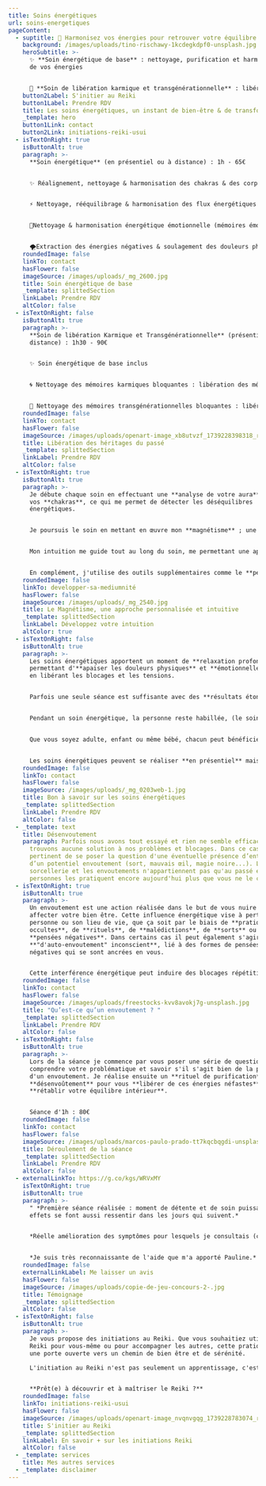 ```yaml
---
title: Soins énergétiques
url: soins-energetiques
pageContent:
  - suptitle: 🌟 Harmonisez vos énergies pour retrouver votre équilibre  🌟
    background: /images/uploads/tino-rischawy-1kcdegkdpf0-unsplash.jpg
    heroSubtitle: >-
      ✨ **Soin énergétique de base** : nettoyage, purification et harmonisation
      de vos énergies 


      💫 **Soin de libération karmique et transgénérationnelle** : libérez votre âme des mémoires du passé
    button2Label: S'initier au Reiki
    button1Label: Prendre RDV
    title: Les soins énergétiques, un instant de bien-être & de transformation
    _template: hero
    button1Link: contact
    button2Link: initiations-reiki-usui
  - isTextOnRight: true
    isButtonAlt: true
    paragraph: >-
      **Soin énergétique** (en présentiel ou à distance) : 1h - 65€ 


      ✨ Réalignement, nettoyage & harmonisation des chakras & des corps subtils


      ⚡ Nettoyage, rééquilibrage & harmonisation des flux énergétiques (des méridiens et points d’acupuncture, des systèmes nerveux, endocrinien et lymphatique)


      💖Nettoyage & harmonisation énergétique émotionnelle (mémoires émotionnelles bloquantes, levée des croyances limitantes, aide à l’apaisement des phobies et des addictions)


      🌪️Extraction des énergies négatives & soulagement des douleurs physiques et émotionnelles
    roundedImage: false
    linkTo: contact
    hasFlower: false
    imageSource: /images/uploads/_mg_2600.jpg
    title: Soin énergétique de base
    _template: splittedSection
    linkLabel: Prendre RDV
    altColor: false
  - isTextOnRight: false
    isButtonAlt: true
    paragraph: >-
      **Soin de libération Karmique et Transgénérationnelle** (présentiel ou à
      distance) : 1h30 - 90€ 


      ✨ Soin énergétique de base inclus


      🌀 Nettoyage des mémoires karmiques bloquantes : libération des mémoires issues de vos vies antérieures qui influencent votre vie actuelle, permettant à votre âme d'évoluer sans entrave


      🌳 Nettoyage des mémoires transgénérationnelles bloquantes : libération des mémoires ancestrales afin de rétablir l'équilibre et l'harmonie au sein de votre lignée familiale
    roundedImage: false
    linkTo: contact
    hasFlower: false
    imageSource: /images/uploads/openart-image_xb8utvzf_1739228398318_raw.jpg
    title: Libération des héritages du passé
    _template: splittedSection
    linkLabel: Prendre RDV
    altColor: false
  - isTextOnRight: true
    isButtonAlt: true
    paragraph: >-
      Je débute chaque soin en effectuant une **analyse de votre aura** et de
      vos **chakras**, ce qui me permet de détecter les déséquilibres
      énergétiques.


      Je poursuis le soin en mettant en œuvre mon **magnétisme** ; une énergie naturelle présente en chacun de nous et tout ce qui nous entoure (animaux, plantes, la terre...). C'est à travers l'apposition de mes mains à différents endroits de votre corps que se fait le transfert d'énergie, favorisant ainsi le renforcement de vos propres capacités d'auto-guérison. 


      Mon intuition me guide tout au long du soin, me permettant une approche personnalisée à vos besoins. 


      En complément, j'utilise des outils supplémentaires comme le **pendule**, les **diapasons** ou les **baguettes coudées.**
    roundedImage: false
    linkTo: developper-sa-mediumnité
    hasFlower: false
    imageSource: /images/uploads/_mg_2540.jpg
    title: Le Magnétisme, une approche personnalisée et intuitive
    _template: splittedSection
    linkLabel: Développez votre intuition
    altColor: true
  - isTextOnRight: false
    isButtonAlt: true
    paragraph: >-
      Les soins énergétiques apportent un moment de **relaxation profonde,**
      permettant d'**apaiser les douleurs physiques** et **émotionnelles** tout
      en libérant les blocages et les tensions. 


      Parfois une seule séance est suffisante avec des **résultats étonnants**, cependant, d’autres fois il faut compter plusieurs séances pour réaliser un soin en profondeur et pouvoir ressentir les bienfaits. 


      Pendant un soin énergétique, la personne reste habillée, (le soin énergétique ne nécessite pas un contact direct avec la peau, contrairement au massage). 


      Que vous soyez adulte, enfant ou même bébé, chacun peut bénéficier de soins énergétiques pour rétablir son équilibre et améliorer son bien-être.


      Les soins énergétiques peuvent se réaliser **en présentiel** mais également **à distance**.
    roundedImage: false
    linkTo: contact
    hasFlower: false
    imageSource: /images/uploads/_mg_0203web-1.jpg
    title: Bon à savoir sur les soins énergétiques
    _template: splittedSection
    linkLabel: Prendre RDV
    altColor: false
  - _template: text
    title: Désenvoutement
    paragraph: Parfois nous avons tout essayé et rien ne semble efficace. Nous ne
      trouvons aucune solution à nos problèmes et blocages. Dans ce cas, il est
      pertinent de se poser la question d'une éventuelle présence d’entité ou
      d’un potentiel envoutement (sort, mauvais œil, magie noire...). La
      sorcellerie et les envoutements n'appartiennent pas qu'au passé et des
      personnes les pratiquent encore aujourd'hui plus que vous ne le croyez.
  - isTextOnRight: true
    isButtonAlt: true
    paragraph: >-
      Un envoutement est une action réalisée dans le but de vous nuire et
      affecter votre bien être. Cette influence énergétique vise à perturber la
      personne ou son lieu de vie, que ça soit par le biais de **pratiques
      occultes**, de **rituels**, de **malédictions**, de **sorts** ou de
      **pensées négatives**. Dans certains cas il peut également s'agir
      **"d'auto-envoutement" inconscient**, lié à des formes de pensées
      négatives qui se sont ancrées en vous.


      Cette interférence énergétique peut induire des blocages répétitifs, un sentiment de malchance, des problèmes relationnels et financiers, des perturbations émotionnelles, une fatigue intense ainsi que des problèmes de santé inexpliqués… En effet, un envoutement peut avoir un **impact profond sur plusieurs aspects de votre vie** (voire tous) que ça soit relationnel, amoureux, professionnel, matériel, physique, psychologique...
    roundedImage: false
    linkTo: contact
    hasFlower: false
    imageSource: /images/uploads/freestocks-kvv8avokj7g-unsplash.jpg
    title: "Qu’est-ce qu’un envoutement ? "
    _template: splittedSection
    linkLabel: Prendre RDV
    altColor: false
  - isTextOnRight: false
    isButtonAlt: true
    paragraph: >-
      Lors de la séance je commence par vous poser une série de questions pour
      comprendre votre problématique et savoir s'il s'agit bien de la présence
      d'un envoutement. Je réalise ensuite un **rituel de purification** et de
      **désenvoûtement** pour vous **libérer de ces énergies néfastes** et
      **rétablir votre équilibre intérieur**.


      Séance d'1h : 80€
    roundedImage: false
    linkTo: contact
    hasFlower: false
    imageSource: /images/uploads/marcos-paulo-prado-tt7kqcbqgdi-unsplash-1-.jpg
    title: Déroulement de la séance
    _template: splittedSection
    linkLabel: Prendre RDV
    altColor: false
  - externalLinkTo: https://g.co/kgs/WRVxMY
    isTextOnRight: true
    isButtonAlt: true
    paragraph: >-
      " *Première séance réalisée : moment de détente et de soin puissant, les
      effets se font aussi ressentir dans les jours qui suivent.*


      *Réelle amélioration des symptômes pour lesquels je consultais (cauchemars sujets récurrents, réveils très anxieux, poids sur la poitrine).*


      *Je suis très reconnaissante de l'aide que m'a apporté Pauline.* " - **Jade**
    roundedImage: false
    externalLinkLabel: Me laisser un avis
    hasFlower: false
    imageSource: /images/uploads/copie-de-jeu-concours-2-.jpg
    title: Témoignage
    _template: splittedSection
    altColor: false
  - isTextOnRight: false
    isButtonAlt: true
    paragraph: >-
      Je vous propose des initiations au Reiki. Que vous souhaitiez utiliser le
      Reiki pour vous-même ou pour accompagner les autres, cette pratique est
      une porte ouverte vers un chemin de bien être et de sérénité. 

      L'initiation au Reiki n'est pas seulement un apprentissage, c'est une véritable transformation intérieure. 


      **Prêt(e) à découvrir et à maîtriser le Reiki ?**
    roundedImage: false
    linkTo: initiations-reiki-usui
    hasFlower: false
    imageSource: /images/uploads/openart-image_nvqnvgqg_1739228783074_raw.jpg
    title: S'initier au Reiki
    _template: splittedSection
    linkLabel: En savoir + sur les initiations Reiki
    altColor: false
  - _template: services
    title: Mes autres services
  - _template: disclaimer
---
```

